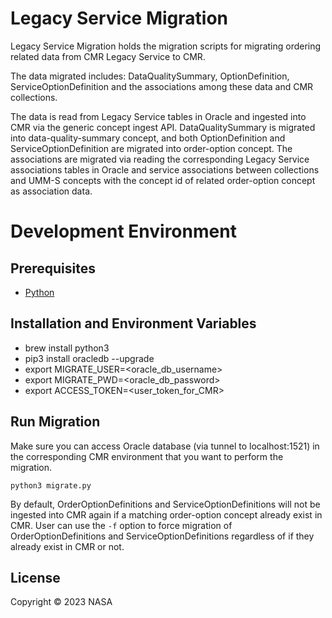 # Legacy Service Migration

Legacy Service Migration holds the migration scripts for migrating ordering related data from CMR Legacy Service to CMR. 

The data migrated includes: DataQualitySummary, OptionDefinition, ServiceOptionDefinition and the associations among these data and CMR collections. 

The data is read from Legacy Service tables in Oracle and ingested into CMR via the generic concept ingest API. DataQualitySummary is migrated into data-quality-summary concept, and both OptionDefinition and ServiceOptionDefinition are migrated into order-option concept. The associations are migrated via reading the corresponding Legacy Service associations tables in Oracle and service associations between collections and UMM-S concepts with the concept id of related order-option concept as association data.

# Development Environment

## Prerequisites
* [Python](https://www.python.org/)

## Installation and Environment Variables
* brew install python3
* pip3 install oracledb --upgrade
* export MIGRATE_USER=<oracle_db_username>
* export MIGRATE_PWD=<oracle_db_password>
* export ACCESS_TOKEN=<user_token_for_CMR>

## Run Migration
Make sure you can access Oracle database (via tunnel to localhost:1521) in the corresponding CMR environment that you want to perform the migration.

`python3 migrate.py`

By default, OrderOptionDefinitions and ServiceOptionDefinitions will not be ingested into CMR again if a matching order-option concept already exist in CMR. User can use the `-f` option to force migration of OrderOptionDefinitions and ServiceOptionDefinitions regardless of if they already exist in CMR or not.

## License

Copyright © 2023 NASA
